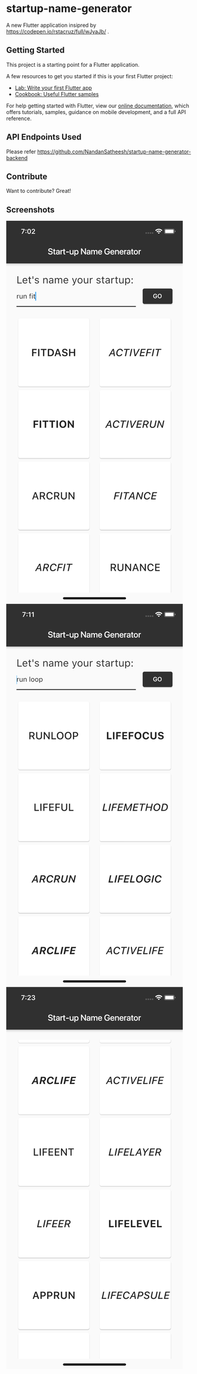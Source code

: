 # startup-name-generator
A new Flutter application insipred by https://codepen.io/rstacruz/full/wJyaJb/ .

## Getting Started

This project is a starting point for a Flutter application.

A few resources to get you started if this is your first Flutter project:

- [Lab: Write your first Flutter app](https://flutter.dev/docs/get-started/codelab)
- [Cookbook: Useful Flutter samples](https://flutter.dev/docs/cookbook)

For help getting started with Flutter, view our
[online documentation](https://flutter.dev/docs), which offers tutorials,
samples, guidance on mobile development, and a full API reference.


## API Endpoints Used

Please refer https://github.com/NandanSatheesh/startup-name-generator-backend

## Contribute 

Want to contribute? Great!  

## Screenshots 

![Screen 1](screens/1.png)
![Screen 2](screens/2.png)
![Screen 2](screens/3.png)